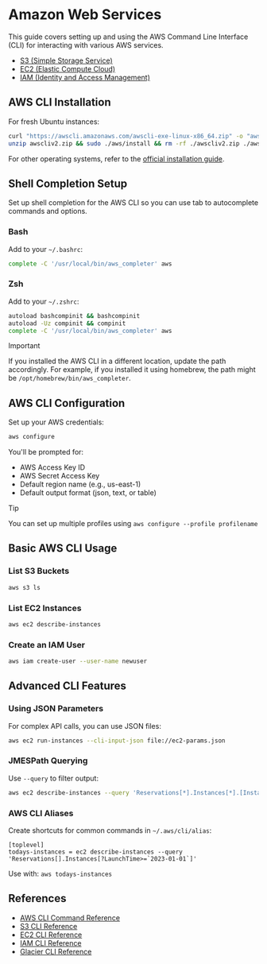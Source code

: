 # Amazon Web Services

This guide covers setting up and using the AWS Command Line Interface (CLI) for interacting with various AWS services.

- [S3 (Simple Storage Service)](s3.md)
- [EC2 (Elastic Compute Cloud)](ec2.md)
- [IAM (Identity and Access Management)](iam.md)

## AWS CLI Installation

For fresh Ubuntu instances:

```sh
curl "https://awscli.amazonaws.com/awscli-exe-linux-x86_64.zip" -o "awscliv2.zip"
unzip awscliv2.zip && sudo ./aws/install && rm -rf ./awscliv2.zip ./aws
```

For other operating systems, refer to the
[official installation guide](https://docs.aws.amazon.com/cli/latest/userguide/getting-started-install.html).

## Shell Completion Setup

Set up shell completion for the AWS CLI so you can use tab to autocomplete
commands and options.

### Bash

Add to your `~/.bashrc`:

```sh
complete -C '/usr/local/bin/aws_completer' aws
```

### Zsh

Add to your `~/.zshrc`:

```sh
autoload bashcompinit && bashcompinit
autoload -Uz compinit && compinit
complete -C '/usr/local/bin/aws_completer' aws
```

> [!IMPORTANT]
> If you installed the AWS CLI in a different location, update the path
> accordingly. For example, if you installed it using homebrew, the path
> might be `/opt/homebrew/bin/aws_completer`.

## AWS CLI Configuration

Set up your AWS credentials:

```sh
aws configure
```

You'll be prompted for:

- AWS Access Key ID
- AWS Secret Access Key
- Default region name (e.g., us-east-1)
- Default output format (json, text, or table)

> [!TIP]
> You can set up multiple profiles using `aws configure --profile profilename`

## Basic AWS CLI Usage

### List S3 Buckets

```sh
aws s3 ls
```

### List EC2 Instances

```sh
aws ec2 describe-instances
```

### Create an IAM User

```sh
aws iam create-user --user-name newuser
```

## Advanced CLI Features

### Using JSON Parameters

For complex API calls, you can use JSON files:

```sh
aws ec2 run-instances --cli-input-json file://ec2-params.json
```

### JMESPath Querying

Use `--query` to filter output:

```sh
aws ec2 describe-instances --query 'Reservations[*].Instances[*].[InstanceId,State.Name]'
```

### AWS CLI Aliases

Create shortcuts for common commands in `~/.aws/cli/alias`:

```
[toplevel]
todays-instances = ec2 describe-instances --query 'Reservations[].Instances[?LaunchTime>=`2023-01-01`]'
```

Use with: `aws todays-instances`

## References

- [AWS CLI Command Reference](https://awscli.amazonaws.com/v2/documentation/api/latest/reference/index.html)
- [S3 CLI Reference](https://docs.aws.amazon.com/cli/latest/reference/s3/index.html)
- [EC2 CLI Reference](https://docs.aws.amazon.com/cli/latest/reference/ec2/index.html)
- [IAM CLI Reference](https://docs.aws.amazon.com/cli/latest/reference/iam/index.html)
- [Glacier CLI Reference](https://docs.aws.amazon.com/cli/latest/reference/glacier/index.html)
